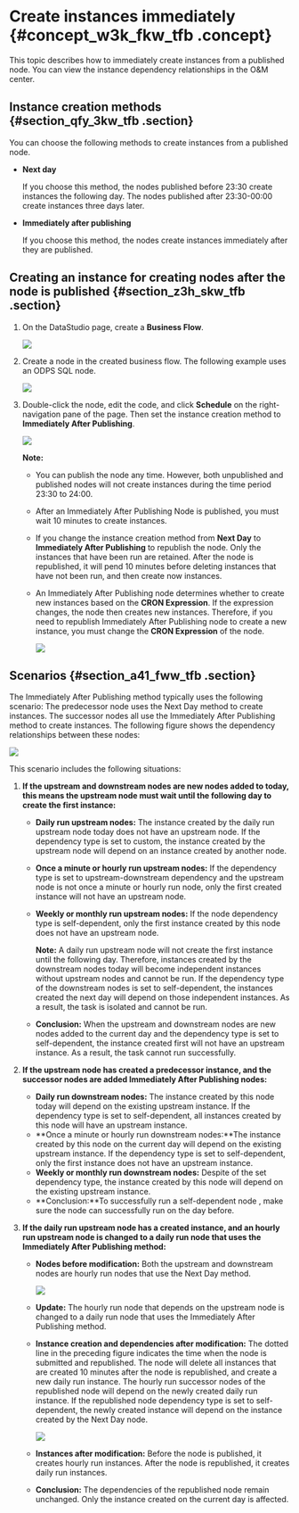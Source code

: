 # Create instances immediately {#concept_w3k_fkw_tfb .concept}

This topic describes how to immediately create instances from a published node. You can view the instance dependency relationships in the O&M center.

## Instance creation methods {#section_qfy_3kw_tfb .section}

You can choose the following methods to create instances from a published node.

-   **Next day**

    If you choose this method, the nodes published before 23:30 create instances the following day. The nodes published after 23:30-00:00 create instances three days later.

-   **Immediately after publishing**

    If you choose this method, the nodes create instances immediately after they are published.


## Creating an instance for creating nodes after the node is published {#section_z3h_skw_tfb .section}

1.  On the DataStudio page, create a **Business Flow**.

    ![](http://static-aliyun-doc.oss-cn-hangzhou.aliyuncs.com/assets/img/62003/155255599031405_en-US.png)

2.  Create a node in the created business flow. The following example uses an ODPS SQL node.

    ![](http://static-aliyun-doc.oss-cn-hangzhou.aliyuncs.com/assets/img/62003/155255599031406_en-US.png)

3.  Double-click the node, edit the code, and click **Schedule** on the right-navigation pane of the page. Then set the instance creation method to **Immediately After Publishing**.

    ![](http://static-aliyun-doc.oss-cn-hangzhou.aliyuncs.com/assets/img/62003/155255599031416_en-US.png)

    **Note:** 

    -   You can publish the node any time. However, both unpublished and published nodes will not create instances during the time period 23:30 to 24:00.
    -   After an Immediately After Publishing Node is published, you must wait 10 minutes to create instances.
    -   If you change the instance creation method from **Next Day** to **Immediately After Publishing** to republish the node. Only the instances that have been run are retained. After the node is republished, it will pend 10 minutes before deleting instances that have not been run, and then create now instances.
    -   An Immediately After Publishing node determines whether to create new instances based on the **CRON Expression**. If the expression changes, the node then creates new instances. Therefore, if you need to republish Immediately After Publishing node to create a new instance, you must change the **CRON Expression** of the node.

        ![](http://static-aliyun-doc.oss-cn-hangzhou.aliyuncs.com/assets/img/62003/155255599031427_en-US.png)


## Scenarios {#section_a41_fww_tfb .section}

The Immediately After Publishing method typically uses the following scenario: The predecessor node uses the Next Day method to create instances. The successor nodes all use the Immediately After Publishing method to create instances. The following figure shows the dependency relationships between these nodes:

![](http://static-aliyun-doc.oss-cn-hangzhou.aliyuncs.com/assets/img/62003/155255599031417_en-US.png)

This scenario includes the following situations:

1.  **If the upstream and downstream nodes are new nodes added to today, this means the upstream node must wait until the following day to create the first instance:**

    -   **Daily run upstream nodes:** The instance created by the daily run upstream node today does not have an upstream node. If the dependency type is set to custom, the instance created by the upstream node will depend on an instance created by another node.
    -   **Once a minute or hourly run upstream nodes:** If the dependency type is set to upstream-downstream dependency and the upstream node is not once a minute or hourly run node, only the first created instance will not have an upstream node.
    -   **Weekly or monthly run upstream nodes:** If the node dependency type is self-dependent, only the first instance created by this node does not have an upstream node.

        **Note:** A daily run upstream node will not create the first instance until the following day. Therefore, instances created by the downstream nodes today will become independent instances without upstream nodes and cannot be run. If the dependency type of the downstream nodes is set to self-dependent, the instances created the next day will depend on those independent instances. As a result, the task is isolated and cannot be run.

    -   **Conclusion:** When the upstream and downstream nodes are new nodes added to the current day and the dependency type is set to self-dependent, the instance created first will not have an upstream instance. As a result, the task cannot run successfully.
2.  **If the upstream node has created a predecessor instance, and the successor nodes are added Immediately After Publishing nodes:**
    -   **Daily run downstream nodes:** The instance created by this node today will depend on the existing upstream instance. If the dependency type is set to self-dependent, all instances created by this node will have an upstream instance.
    -   **Once a minute or hourly run downstream nodes:**The instance created by this node on the current day will depend on the existing upstream instance. If the dependency type is set to self-dependent, only the first instance does not have an upstream instance.
    -   **Weekly or monthly run downstream nodes:** Despite of the set dependency type, the instance created by this node will depend on the existing upstream instance.
    -   **Conclusion:**To successfully run a self-dependent node , make sure the node can successfully run on the day before.
3.  **If the daily run upstream node has a created instance, and an hourly run upstream node is changed to a daily run node that uses the Immediately After Publishing method:**
    -   **Nodes before modification:** Both the upstream and downstream nodes are hourly run nodes that use the Next Day method.

        ![](http://static-aliyun-doc.oss-cn-hangzhou.aliyuncs.com/assets/img/62003/155255599031422_en-US.png)

    -   **Update:** The hourly run node that depends on the upstream node is changed to a daily run node that uses the Immediately After Publishing method.
    -   **Instance creation and dependencies after modification:** The dotted line in the preceding figure indicates the time when the node is submitted and republished. The node will delete all instances that are created 10 minutes after the node is republished, and create a new daily run instance. The hourly run successor nodes of the republished node will depend on the newly created daily run instance. If the republished node dependency type is set to self-dependent, the newly created instance will depend on the instance created by the Next Day node.

        ![](http://static-aliyun-doc.oss-cn-hangzhou.aliyuncs.com/assets/img/62003/155255599031425_en-US.png)

    -   **Instances after modification:** Before the node is published, it creates hourly run instances. After the node is republished, it creates daily run instances.
    -   **Conclusion:** The dependencies of the republished node remain unchanged. Only the instance created on the current day is affected.

